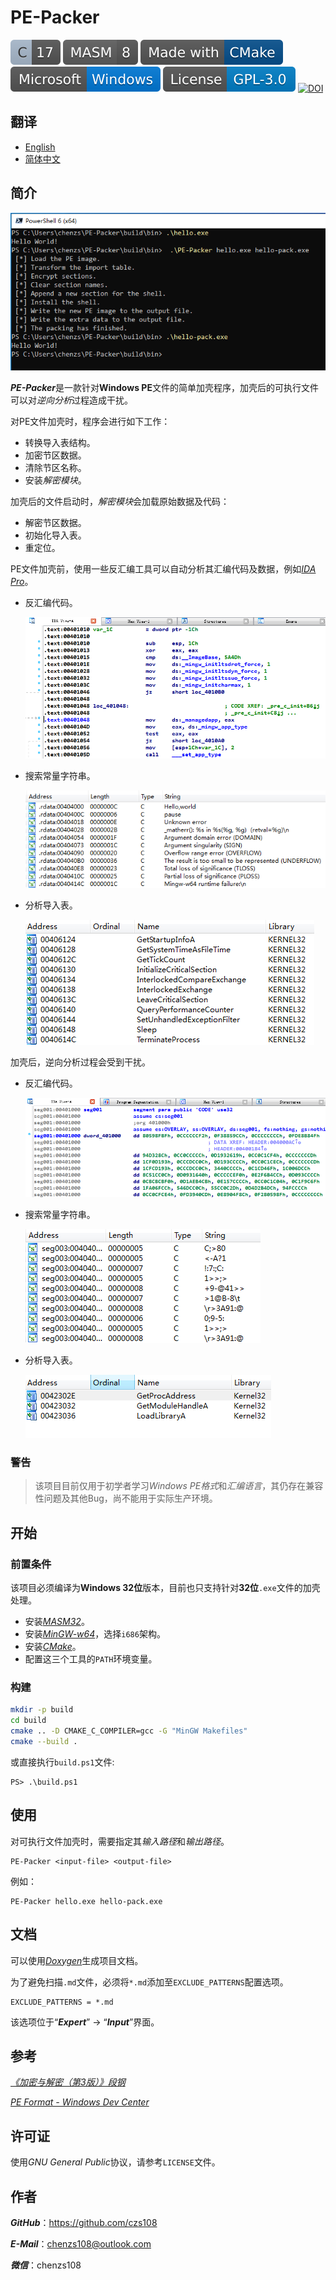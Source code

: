 # PE-Packer

![C](docs/badges/C-17.svg)
![MASM](docs/badges/MASM-8.svg)
[![CMake](docs/badges/Made-with-CMake.svg)](https://cmake.org)
[![Windows](docs/badges/Microsoft-Windows.svg)](https://www.microsoft.com/en-ie/windows)
[![License](docs/badges/License-GPL-3.0.svg)](https://www.gnu.org/licenses/gpl-3.0.html)
[![DOI](https://zenodo.org/badge/231357933.svg)](https://zenodo.org/badge/latestdoi/231357933)

## 翻译

- [English](https://github.com/czs108/PE-Packer/blob/master/README.md)
- [简体中文](https://github.com/czs108/PE-Packer/blob/master/README-CN.md)

## 简介

![test-helloworld](docs/screenshots/test-helloworld.png)

***PE-Packer***是一款针对**Windows PE**文件的简单加壳程序，加壳后的可执行文件可以对*逆向分析*过程造成干扰。

对PE文件加壳时，程序会进行如下工作：

- 转换导入表结构。
- 加密节区数据。
- 清除节区名称。
- 安装*解密模块*。

加壳后的文件启动时，*解密模块*会加载原始数据及代码：

- 解密节区数据。
- 初始化导入表。
- 重定位。

PE文件加壳前，使用一些反汇编工具可以自动分析其汇编代码及数据，例如[*IDA Pro*](https://www.hex-rays.com/products/ida)。

- 反汇编代码。

  ![code](docs/screenshots/code.png)

- 搜索常量字符串。

  ![string](docs/screenshots/string.png)

- 分析导入表。

  ![import-table](docs/screenshots/import-table.png)

加壳后，逆向分析过程会受到干扰。

- 反汇编代码。

  ![packed-code](docs/screenshots/packed-code.png)

- 搜索常量字符串。

  ![packed-string](docs/screenshots/packed-string.png)

- 分析导入表。

  ![packed-import-table](docs/screenshots/packed-import-table.png)

### 警告

> 该项目目前仅用于初学者学习*Windows PE格式*和*汇编语言*，其仍存在兼容性问题及其他Bug，尚不能用于实际生产环境。

## 开始

### 前置条件

该项目必须编译为**Windows 32位**版本，目前也只支持针对**32位**`.exe`文件的加壳处理。

- 安装[*MASM32*](http://www.masm32.com)。
- 安装[*MinGW-w64*](https://www.mingw-w64.org)，选择`i686`架构。
- 安装[*CMake*](https://cmake.org)。
- 配置这三个工具的`PATH`环境变量。

### 构建

```bash
mkdir -p build
cd build
cmake .. -D CMAKE_C_COMPILER=gcc -G "MinGW Makefiles"
cmake --build .
```

或直接执行`build.ps1`文件:

```console
PS> .\build.ps1
```

## 使用

对可执行文件加壳时，需要指定其*输入路径*和*输出路径*。

```console
PE-Packer <input-file> <output-file>
```

例如：

```console
PE-Packer hello.exe hello-pack.exe
```

## 文档

可以使用[*Doxygen*](http://www.doxygen.nl)生成项目文档。

为了避免扫描`.md`文件，必须将`*.md`添加至`EXCLUDE_PATTERNS`配置选项。

```
EXCLUDE_PATTERNS = *.md
```

该选项位于“***Expert***” -> “***Input***”界面。

## 参考

[*《加密与解密（第3版）》段钢*](https://book.douban.com/subject/3091212)

[*PE Format - Windows Dev Center*](https://docs.microsoft.com/en-us/windows/win32/debug/pe-format)

## 许可证

使用*GNU General Public*协议，请参考`LICENSE`文件。

## 作者

***GitHub***：https://github.com/czs108

***E-Mail***：chenzs108@outlook.com

***微信***：chenzs108
